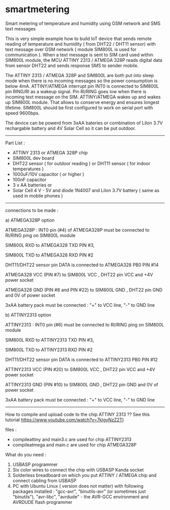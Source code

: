 # smartmetering
Smart metering of temperature and humidity using GSM network and SMS text messages

This is very simple example how to build IoT device that sends remote reading of temperature and humidity ( from DHT22 / DHT11 sensor) with text message  over GSM network ( module SIM800L is used for communication ). 
When a text message is sent to SIM card used within SIM800L module, the MCU ATTINY 2313 / ATMEGA 328P reads digital data from sensor DHT22 and sends response SMS to sender mobile.

The ATTINY 2313 / ATMEGA 328P and SIM800L are both put into sleep mode when there is no incoming messages so the power consumption is below 4mA.
ATTINY/ATMEGA interrupt pin INT0 is connected to SIM800L pin RING/RI as a wakeup signal. Pin RI/RING goes low when there is incoming text message on the SIM. ATTINY/ATMEGA wakes up and wakes up SIM800L module. That allows to conserve energy and ensures longest lifetime.
SIM800L should be first configured to work on serial port with speed 9600bps. 

The device can be powerd from 3xAA bateries or combination of LiIon 3.7V rechargable battery and 4V Solar Cell so it can be put outdoor.

---------------------------------

Part List :

- ATTINY 2313  or ATMEGA 328P chip
- SIM800L dev board
- DHT22 sensor ( for outdoor reading ) or DHT11 sensor ( for indoor temperatures )
- 1000uF/10V capacitor ( or higher ) 
- 100nF capacitor
- 3 x AA batteries or    
- Solar Cell 4 V - 5V   and diode 1N4007 and LiIon 3.7V battery ( same as used in mobile phones )

---------------------------------

connections to be made  : 

a) ATMEGA328P option

 ATMEGA328P : INT0 pin (#4) of ATMEGA328P must be connected to RI/RING ping on SIM800L module
 
 SIM800L RXD to ATMEGA328 TXD PIN #3,
 
 SIM800L TXD to ATMEGA328 RXD PIN #2
 
 DHT11/DHT22 sensor pin DATA is connected to ATMEGA328 PB0 PIN #14
 
 ATMEGA328 VCC (PIN #7) to SIM800L VCC , DHT22 pin VCC and +4V power socket
 
 ATMEGA328 GND (PIN #8 and PIN #22) to SIM800L GND , DHT22 pin GND and 0V of power socket
 
 3xAA battery pack must be connected : "+" to VCC line, "-" to GND line


b) ATTINY2313 option

 ATTINY2313 : INT0 pin (#6) must be connected to RI/RING ping on SIM800L module
 
 SIM800L RXD to ATTINY2313 TXD PIN #3,
 
 SIM800L TXD to ATTINY2313 RXD PIN #2
 
 DHT11/DHT22 sensor pin DATA is connected to ATTINY2313 PB0 PIN #12
 
 ATTINY2313 VCC (PIN #20) to SIM800L VCC , DHT22 pin VCC and +4V power socket
 
 ATTINY2313 GND (PIN #10) to SIM800L GND , DHT22 pin GND and 0V of power socket
 
 3xAA battery pack must be connected : "+" to VCC line, "-" to GND line
 

---------------------------------

How to compile and upload code to the chip ATTINY 2313 ??
See this tutorial https://www.youtube.com/watch?v=7klgyNzZ2TI

files : 
- compileattiny and main3.c  are used for chip ATTINY2313
- compileatmega and main.c   are used for chip ATMEGA328P

What do you need :
1. USBASP programmer
2. Six  color wires to connect the chip with USBASP Kanda socket
3. Solderless breadboard on which you put ATTINY / ATMEGA chip and  connect cabling from USBASP 
4. PC with Ubuntu Linux ( version does not matter)  with following packages installed :  "gcc-avr", "binutils-avr" (or sometimes just "binutils"), "avr-libc", "avrdude"  - the AVR-GCC environment and AVRDUDE flash programmer


